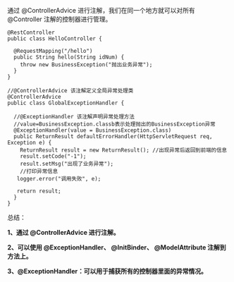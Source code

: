 通过 @ControllerAdvice 进行注解，我们在同一个地方就可以对所有 @Controller 注解的控制器进行管理。

```
@RestController
public class HelloController {

  @RequestMapping("/hello")
  public String hello(String idNum) {
	throw new BusinessException("抛出业务异常");
  }
}
```

```
//@ControllerAdvice 该注解定义全局异常处理类
@ControllerAdvice
public class GlobalExceptionHandler {

  //@ExceptionHandler 该注解声明异常处理方法
  //value=BusinessException.classb表示处理抛出的BusinessException异常
  @ExceptionHandler(value = BusinessException.class) 
  public ReturnResult defaultErrorHandler(HttpServletRequest req, Exception e) {
    ReturnResult result = new ReturnResult(); //出现异常后返回到前端的信息
    result.setCode("-1");
    result.setMsg("出现了业务异常");
    //打印异常信息
   logger.error("调用失败", e);
    
   return result;
  }
}
```



总结：

**1、通过 @ControllerAdvice 进行注解。**

**2、可以使用 @ExceptionHandler、 @InitBinder、 @ModelAttribute 注解到方法上。**

**3、@ExceptionHandler：可以用于捕获所有的控制器里面的异常情况。**